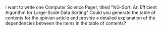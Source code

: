 I want to write one Computer Science Paper, titled "NG-Sort: An Efficient Algorithm for Large-Scale Data Sorting" Could you generate the table of contents for the opinion article and provide a detailed explanation of the dependencies between the items in the table of contents?